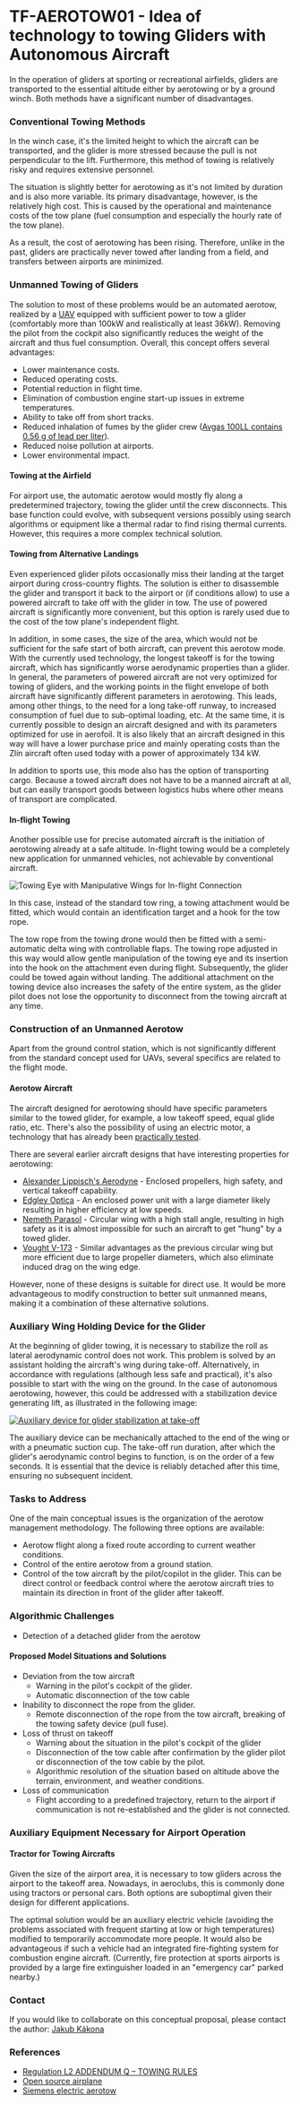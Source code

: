 # TF-AEROTOW01 - Idea of technology to towing Gliders with Autonomous Aircraft

In the operation of gliders at sporting or recreational airfields, gliders are transported to the essential altitude either by aerotowing or by a ground winch. Both methods have a significant number of disadvantages. 

### Conventional Towing Methods

In the winch case, it's the limited height to which the aircraft can be transported, and the glider is more stressed because the pull is not perpendicular to the lift. Furthermore, this method of towing is relatively risky and requires extensive personnel. 

The situation is slightly better for aerotowing as it's not limited by duration and is also more variable. Its primary disadvantage, however, is the relatively high cost. This is caused by the operational and maintenance costs of the tow plane (fuel consumption and especially the hourly rate of the tow plane). 

As a result, the cost of aerotowing has been rising. Therefore, unlike in the past, gliders are practically never towed after landing from a field, and transfers between airports are minimized.

### Unmanned Towing of Gliders

The solution to most of these problems would be an automated aerotow, realized by a [UAV](https://en.wikipedia.org/wiki/Unmanned_aerial_vehicle) equipped with sufficient power to tow a glider (comfortably more than 100kW and realistically at least 36kW). Removing the pilot from the cockpit also significantly reduces the weight of the aircraft and thus fuel consumption. Overall, this concept offers several advantages:

- Lower maintenance costs.
- Reduced operating costs.
- Potential reduction in flight time.
- Elimination of combustion engine start-up issues in extreme temperatures.
- Ability to take off from short tracks.
- Reduced inhalation of fumes by the glider crew ([Avgas 100LL contains 0.56 g of lead per liter](https://en.wikipedia.org/wiki/Avgas)).
- Reduced noise pollution at airports.
- Lower environmental impact.

#### Towing at the Airfield

For airport use, the automatic aerotow would mostly fly along a predetermined trajectory, towing the glider until the crew disconnects. This base function could evolve, with subsequent versions possibly using search algorithms or equipment like a thermal radar to find rising thermal currents. However, this requires a more complex technical solution.

#### Towing from Alternative Landings

Even experienced glider pilots occasionally miss their landing at the target airport during cross-country flights. The solution is either to disassemble the glider and transport it back to the airport or (if conditions allow) to use a powered aircraft to take off with the glider in tow. The use of powered aircraft is significantly more convenient, but this option is rarely used due to the cost of the tow plane's independent flight.

In addition, in some cases, the size of the area, which would not be sufficient for the safe start of both aircraft, can prevent this aerotow mode. With the currently used technology, the longest takeoff is for the towing aircraft, which has significantly worse aerodynamic properties than a glider. In general, the parameters of powered aircraft are not very optimized for towing of gliders, and the working points in the flight envelope of both aircraft have significantly different parameters in aerotowing. This leads, among other things, to the need for a long take-off runway, to increased consumption of fuel due to sub-optimal loading, etc. At the same time, it is currently possible to design an aircraft designed and with its parameters optimized for use in aerofoil. It is also likely that an aircraft designed in this way will have a lower purchase price and mainly operating costs than the Zlín aircraft often used today with a power of approximately 134 kW.

In addition to sports use, this mode also has the option of transporting cargo. Because a towed aircraft does not have to be a manned aircraft at all, but can easily transport goods between logistics hubs where other means of transport are complicated.

#### In-flight Towing

Another possible use for precise automated aircraft is the initiation of aerotowing already at a safe altitude. In-flight towing would be a completely new application for unmanned vehicles, not achievable by conventional aircraft. 

![Towing Eye with Manipulative Wings for In-flight Connection](https://your_image_link_here)

In this case, instead of the standard tow ring, a towing attachment would be fitted, which would contain an identification target and a hook for the tow rope.

The tow rope from the towing drone would then be fitted with a semi-automatic delta wing with controllable flaps. The towing rope adjusted in this way would allow gentle manipulation of the towing eye and its insertion into the hook on the attachment even during flight. Subsequently, the glider could be towed again without landing. The additional attachment on the towing device also increases the safety of the entire system, as the glider pilot does not lose the opportunity to disconnect from the towing aircraft at any time.

### Construction of an Unmanned Aerotow 

Apart from the ground control station, which is not significantly different from the standard concept used for UAVs, several specifics are related to the flight mode.

#### Aerotow Aircraft

The aircraft designed for aerotowing should have specific parameters similar to the towed glider, for example, a low takeoff speed, equal glide ratio, etc. There's also the possibility of using an electric motor, a technology that has already been [practically tested](https://electrek.co/2017/04/04/all-electric-plane-record-top-speed/).

There are several earlier aircraft designs that have interesting properties for aerotowing:

- [Alexander Lippisch's Aerodyne](https://www.reddit.com/r/aviation/comments/68ntd4/alexander_lippischs_aerodyne_a_wingless/) - Enclosed propellers, high safety, and vertical takeoff capability.
- [Edgley Optica](https://en.wikipedia.org/wiki/Edgley_Optica) - An enclosed power unit with a large diameter likely resulting in higher efficiency at low speeds.
- [Nemeth Parasol](https://en.wikipedia.org/wiki/Nemeth_Parasol) - Circular wing with a high stall angle, resulting in high safety as it is almost impossible for such an aircraft to get "hung" by a towed glider.
- [Vought V-173](https://en.wikipedia.org/wiki/Vought_V-173) - Similar advantages as the previous circular wing but more efficient due to large propeller diameters, which also eliminate induced drag on the wing edge.

However, none of these designs is suitable for direct use. It would be more advantageous to modify construction to better suit unmanned means, making it a combination of these alternative solutions.

### Auxiliary Wing Holding Device for the Glider

At the beginning of glider towing, it is necessary to stabilize the roll as lateral aerodynamic control does not work. This problem is solved by an assistant holding the aircraft's wing during take-off. Alternatively, in accordance with regulations (although less safe and practical), it's also possible to start with the wing on the ground. In the case of autonomous aerotowing, however, this could be addressed with a stabilization device generating lift, as illustrated in the following image:

[![Auxiliary device for glider stabilization at take-off](cs:designs:robots:glider_wing_helper.png)](cs:designs:robots:glider_wing_helper.png)

The auxiliary device can be mechanically attached to the end of the wing or with a pneumatic suction cup. The take-off run duration, after which the glider's aerodynamic control begins to function, is on the order of a few seconds. It is essential that the device is reliably detached after this time, ensuring no subsequent incident.

### Tasks to Address

One of the main conceptual issues is the organization of the aerotow management methodology. The following three options are available:
  * Aerotow flight along a fixed route according to current weather conditions.
  * Control of the entire aerotow from a ground station.
  * Control of the tow aircraft by the pilot/copilot in the glider. This can be direct control or feedback control where the aerotow aircraft tries to maintain its direction in front of the glider after takeoff.

### Algorithmic Challenges

  * Detection of a detached glider from the aerotow

#### Proposed Model Situations and Solutions

  * Deviation from the tow aircraft
    * Warning in the pilot's cockpit of the glider.
    * Automatic disconnection of the tow cable
  * Inability to disconnect the rope from the glider.
    * Remote disconnection of the rope from the tow aircraft, breaking of the towing safety device (pull fuse).
  * Loss of thrust on takeoff
    * Warning about the situation in the pilot's cockpit of the glider
    * Disconnection of the tow cable after confirmation by the glider pilot or disconnection of the tow cable by the pilot.
    * Algorithmic resolution of the situation based on altitude above the terrain, environment, and weather conditions.
  * Loss of communication
    * Flight according to a predefined trajectory, return to the airport if communication is not re-established and the glider is not connected.

### Auxiliary Equipment Necessary for Airport Operation

#### Tractor for Towing Aircrafts

Given the size of the airport area, it is necessary to tow gliders across the airport to the takeoff area. Nowadays, in aeroclubs, this is commonly done using tractors or personal cars. Both options are suboptimal given their design for different applications.

The optimal solution would be an auxiliary electric vehicle (avoiding the problems associated with frequent starting at low or high temperatures) modified to temporarily accommodate more people. It would also be advantageous if such a vehicle had an integrated fire-fighting system for combustion engine aircraft. (Currently, fire protection at sports airports is provided by a large fire extinguisher loaded in an "emergency car" parked nearby.)

### Contact

If you would like to collaborate on this conceptual proposal, please contact the author: [Jakub Kákona](https://www.linkedin.com/in/jakub-k%C3%A1kona-29a73049/)

### References

  * [Regulation L2 ADDENDUM Q – TOWING RULES](http://lis.rlp.cz/predpisy/predpisy/dokumenty/L/L-2/data/effective/doplQ.pdf)
  * [Open source airplane](http://makerplane.org/)
  * [Siemens electric aerotow](https://electrek.co/2017/04/04/all-electric-plane-record-top-speed/)

